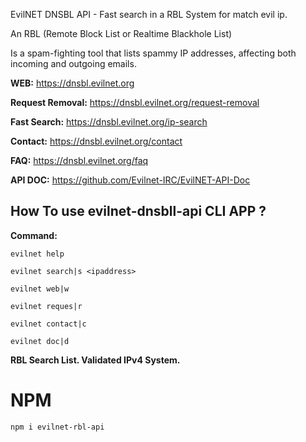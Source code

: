 EvilNET DNSBL API - Fast search in a RBL System for match evil ip.

An RBL (Remote Block List or Realtime Blackhole List) 

Is a spam-fighting tool that lists spammy IP addresses, affecting both incoming and outgoing emails.

**WEB:** https://dnsbl.evilnet.org

**Request Removal:** https://dnsbl.evilnet.org/request-removal

**Fast Search:** https://dnsbl.evilnet.org/ip-search

**Contact:** https://dnsbl.evilnet.org/contact

**FAQ:** https://dnsbl.evilnet.org/faq

**API DOC:** https://github.com/Evilnet-IRC/EvilNET-API-Doc

## How To use evilnet-dnsbll-api CLI APP ?

**Command:**

```
evilnet help
```

```
evilnet search|s <ipaddress>
```

```
evilnet web|w
```

```
evilnet reques|r
```

```
evilnet contact|c
```

```
evilnet doc|d
```

**RBL Search List. Validated IPv4 System.**

# NPM

```
npm i evilnet-rbl-api
```
